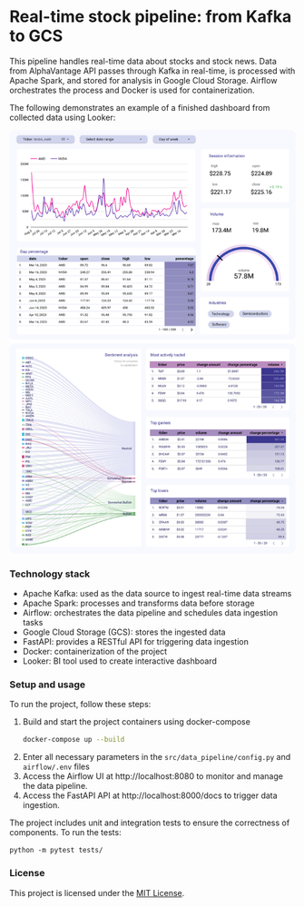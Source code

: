 # Real-time stock pipeline: from Kafka to GCS

This pipeline handles real-time data about stocks and stock news. Data from AlphaVantage API passes through Kafka 
in real-time, is processed with Apache Spark, and stored for analysis in Google Cloud Storage. Airflow orchestrates 
the process and Docker is used for containerization.

The following demonstrates an example of a finished dashboard from collected data using Looker:

![workflow](image/stock_dashboard.png "Dashboard")

### Technology stack

- Apache Kafka: used as the data source to ingest real-time data streams
- Apache Spark: processes and transforms data before storage
- Airflow: orchestrates the data pipeline and schedules data ingestion tasks
- Google Cloud Storage (GCS): stores the ingested data
- FastAPI: provides a RESTful API for triggering data ingestion
- Docker: containerization of the project
- Looker: BI tool used to create interactive dashboard

### Setup and usage

To run the project, follow these steps:

1. Build and start the project containers using docker-compose
   ```bash 
   docker-compose up --build
   ```
2. Enter all necessary parameters in the `src/data_pipeline/config.py` and `airflow/.env` files
3. Access the Airflow UI at http://localhost:8080 to monitor and manage the data pipeline.
4. Access the FastAPI API at http://localhost:8000/docs to trigger data ingestion.

The project includes unit and integration tests to ensure the correctness of components. To run the tests:
```
python -m pytest tests/
```

### License

This project is licensed under the [MIT License](https://github.com/nadyinky/av-stock-pipeline/blob/fb4858cd334f336f9ef0b5d832fdac2ad21093a8/LICENSE).